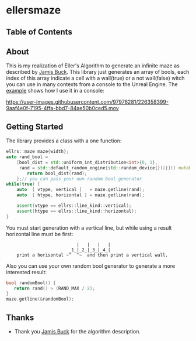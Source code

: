 # ellersmaze
## Table of Contents

## About 
This is my realization of Eller's Algorithm to generate an infinite maze as described by [Jamis Buck](https://weblog.jamisbuck.org/2010/12/29/maze-generation-eller-s-algorithm).
This library just generates an array of bools, each index of this array indicate a cell with a wall(true) or a not wall(false) witch you can use in many contexts from a console to the Unreal Engine. The [example](https://github.com/autogalkin/ellersmaze/blob/master/example/main.cpp) shows how I use it in a console:


https://user-images.githubusercontent.com/97976281/226358399-9aaf4e0f-7195-4ffa-bbd7-84ae50b0ced5.mov


## Getting Started

The library provides a class with a one function:
```cpp
ellrs::maze maze{width};
auto rand_bool =
    [bool_dist = std::uniform_int_distribution<int>{0, 1},
     rand = std::default_random_engine{std::random_device{}()}]() mutable {
        return bool_dist(rand);
    };// you can pass your own random bool generator
while(true) {
    auto  [ vtype, vertical ]   = maze.getline(rand);
    auto  [ htype, horizontal ] = maze.getline(rand);

    assert(vtype == ellrs::line_kind::vertical);
    assert(htype == ellrs::line_kind::horizontal);
}
```

You must start generation with a vertical line, but while using a result horizontal line must be first:
```
                           |   |   |   |
                        _1_|_2_|_3_|_4_|
    print a horisontal ~^  ^~  and then print a vertical wall.
```

Also you can use your own random bool generator to generate a more interested result:
```cpp
bool randomBool() {
   return rand() > (RAND_MAX / 2);
}
maze.getline(&randomBool);
```

## Thanks

- Thank you [Jamis Buck](https://weblog.jamisbuck.org/2010/12/29/maze-generation-eller-s-algorithm) for the algorithm description.
